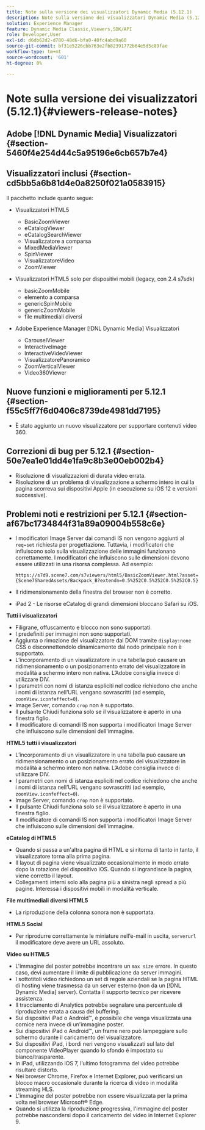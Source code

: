 ```yaml
---
title: Note sulla versione dei visualizzatori Dynamic Media (5.12.1)
description: Note sulla versione dei visualizzatori Dynamic Media (5.12.1)
solution: Experience Manager
feature: Dynamic Media Classic,Viewers,SDK/API
role: Developer,User
exl-id: d6db62d2-d780-48d6-bfa0-40fc4abd9a60
source-git-commit: bf31e5226cbb763e2fb82391772b64e5d5c89fae
workflow-type: tm+mt
source-wordcount: '601'
ht-degree: 0%

---
```


# Note sulla versione dei visualizzatori (5.12.1){#viewers-release-notes}

## Adobe [!DNL Dynamic Media] Visualizzatori {#section-5460f4e254d44c5a95196e6cb657b7e4}

## Visualizzatori inclusi {#section-cd5bb5a6b81d4e0a8250f021a0583915}

Il pacchetto include quanto segue:

* Visualizzatori HTML5

   * BasicZoomViewer
   * eCatalogViewer
   * eCatalogSearchViewer
   * Visualizzatore a comparsa
   * MixedMediaViewer
   * SpinViewer
   * VisualizzatoreVideo
   * ZoomViewer

* Visualizzatori HTML5 solo per dispositivi mobili (legacy, con 2.4 s7sdk)

   * basicZoomMobile
   * elemento a comparsa
   * genericSpinMobile
   * genericZoomMobile
   * file multimediali diversi

* Adobe Experience Manager [!DNL Dynamic Media] Visualizzatori

   * CarouselViewer
   * InteractiveImage
   * InteractiveVideoViewer
   * VisualizzatorePanoramico
   * ZoomVerticalViewer
   * Video360Viewer

## Nuove funzioni e miglioramenti per 5.12.1 {#section-f55c5ff7f6d0406c8739de4981dd7195}

* È stato aggiunto un nuovo visualizzatore per supportare contenuti video 360.

## Correzioni di bug per 5.12.1 {#section-50e7ea1e01dd4e1fa9c8b3e00eb002b4}

* Risoluzione di visualizzazioni di durata video errata.
* Risoluzione di un problema di visualizzazione a schermo intero in cui la pagina scorreva sui dispositivi Apple (in esecuzione su iOS 12 e versioni successive).

## Problemi noti e restrizioni per 5.12.1 {#section-af67bc1734844f31a89a09004b558c6e}

* I modificatori Image Server dai comandi IS non vengono aggiunti al `req=set` richiesta per progettazione. Tuttavia, i modificatori che influiscono solo sulla visualizzazione delle immagini funzionano correttamente. I modificatori che influiscono sulle dimensioni devono essere utilizzati in una risorsa complessa. Ad esempio:

   `https://s7d9.scene7.com/s7viewers/html5/BasicZoomViewer.html?asset= {Scene7SharedAssets/Backpack_B?extendn=0.5%252C0.5%252C0.5%252C0.5}`

* Il ridimensionamento della finestra del browser non è corretto.
* iPad 2 - Le risorse eCatalog di grandi dimensioni bloccano Safari su iOS.

**Tutti i visualizzatori**

* Filigrane, offuscamento e blocco non sono supportati.
* I predefiniti per immagini non sono supportati.
* Aggiunta o rimozione del visualizzatore dal DOM tramite `display:none` CSS o disconnettendolo dinamicamente dal nodo principale non è supportato.
* L’incorporamento di un visualizzatore in una tabella può causare un ridimensionamento o un posizionamento errato del visualizzatore in modalità a schermo intero non nativa. L’Adobe consiglia invece di utilizzare DIV.
* I parametri con nomi di istanza espliciti nel codice richiedono che anche i nomi di istanza nell’URL vengano sovrascritti (ad esempio, `zoomView.iconfeffect=0`).
* Image Server, comando `crop` non è supportato.
* Il pulsante Chiudi funziona solo se il visualizzatore è aperto in una finestra figlio.
* Il modificatore di comandi IS non supporta i modificatori Image Server che influiscono sulle dimensioni dell&#39;immagine.

**HTML5 tutti i visualizzatori**

* L’incorporamento di un visualizzatore in una tabella può causare un ridimensionamento o un posizionamento errato del visualizzatore in modalità a schermo intero non nativa. L’Adobe consiglia invece di utilizzare DIV.
* I parametri con nomi di istanza espliciti nel codice richiedono che anche i nomi di istanza nell’URL vengano sovrascritti (ad esempio, `zoomView.iconfeffect=0`).
* Image Server, comando `crop` non è supportato.
* Il pulsante Chiudi funziona solo se il visualizzatore è aperto in una finestra figlio.
* Il modificatore di comandi IS non supporta i modificatori Image Server che influiscono sulle dimensioni dell&#39;immagine.

**eCatalog di HTML5**

* Quando si passa a un&#39;altra pagina di HTML e si ritorna di tanto in tanto, il visualizzatore torna alla prima pagina.
* Il layout di pagina viene visualizzato occasionalmente in modo errato dopo la rotazione del dispositivo iOS. Quando si ingrandisce la pagina, viene corretto il layout.
* Collegamenti interni solo alla pagina più a sinistra negli spread a più pagine. Interessa i dispositivi mobili in modalità verticale.

**File multimediali diversi HTML5**

* La riproduzione della colonna sonora non è supportata.

**HTML5 Social**

* Per riprodurre correttamente le miniature nell’e-mail in uscita, `serverurl` il modificatore deve avere un URL assoluto.

**Video su HTML5**

* L&#39;immagine del poster potrebbe incontrare un `max size` errore. In questo caso, devi aumentare il limite di pubblicazione da server immagini.
* I sottotitoli video richiedono un set di regole aziendali se la pagina HTML di hosting viene trasmessa da un server esterno (non da un [!DNL Dynamic Media] server). Contatta il supporto tecnico per ricevere assistenza.
* Il tracciamento di Analytics potrebbe segnalare una percentuale di riproduzione errata a causa del buffering.
* Sui dispositivi iPad o Android™, è possibile che venga visualizzata una cornice nera invece di un&#39;immagine poster.
* Sui dispositivi iPad o Android™, un frame nero può lampeggiare sullo schermo durante il caricamento del visualizzatore.
* Sui dispositivi iPad, i bordi neri vengono visualizzati sul lato del componente VideoPlayer quando lo sfondo è impostato su bianco/trasparente.
* In iPad, utilizzando iOS 7, l’ultimo fotogramma del video potrebbe risultare distorto.
* Nei browser Chrome, Firefox e Internet Explorer, può verificarsi un blocco macro occasionale durante la ricerca di video in modalità streaming HLS.
* L&#39;immagine del poster potrebbe non essere visualizzata per la prima volta nel browser Microsoft® Edge.
* Quando si utilizza la riproduzione progressiva, l&#39;immagine del poster potrebbe nascondersi dopo il caricamento del video in Internet Explorer 9.
